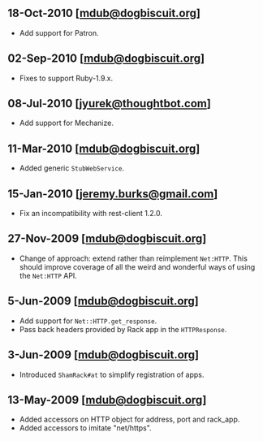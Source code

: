 ## 18-Oct-2010 [mdub@dogbiscuit.org]

* Add support for Patron.

## 02-Sep-2010 [mdub@dogbiscuit.org]

* Fixes to support Ruby-1.9.x.

## 08-Jul-2010 [jyurek@thoughtbot.com]

* Add support for Mechanize.

## 11-Mar-2010 [mdub@dogbiscuit.org]

* Added generic `StubWebService`.

## 15-Jan-2010 [jeremy.burks@gmail.com]

* Fix an incompatibility with rest-client 1.2.0.

## 27-Nov-2009 [mdub@dogbiscuit.org]

* Change of approach: extend rather than reimplement `Net:HTTP`.  This should improve coverage of all the weird and wonderful ways of using the `Net:HTTP` API.

## 5-Jun-2009 [mdub@dogbiscuit.org]

* Add support for `Net::HTTP.get_response`.
* Pass back headers provided by Rack app in the `HTTPResponse`.

## 3-Jun-2009 [mdub@dogbiscuit.org]

* Introduced `ShamRack#at` to simplify registration of apps.

## 13-May-2009 [mdub@dogbiscuit.org]

* Added accessors on HTTP object for address, port and rack_app.
* Added accessors to imitate "net/https".
